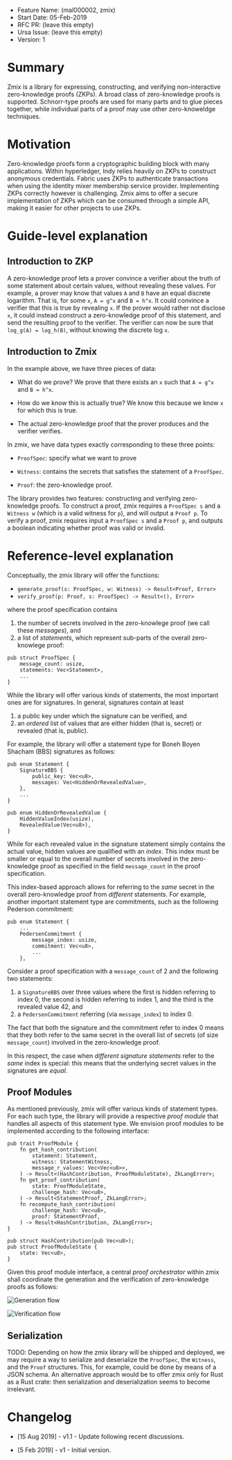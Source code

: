 - Feature Name: (mal000002, zmix)
- Start Date: 05-Feb-2019
- RFC PR: (leave this empty)
- Ursa Issue: (leave this empty)
- Version: 1

# Summary
[summary]: #summary

Zmix is a library for expressing, constructing, and verifying non-interactive zero-knowledge proofs (ZKPs). 
A broad class of zero-knowledge proofs is supported.
Schnorr-type proofs are used for many parts and to glue pieces together,
while individual parts of a proof may use other zero-knoweldge techniques. 

# Motivation
[motivation]: #motivation

Zero-knowledge proofs form a cryptographic building block with many applications.
Within hyperledger, Indy relies heavily on ZKPs to construct anonymous credentials. 
Fabric uses ZKPs to authenticate transactions when using the identity mixer membership service provider.
Implementing ZKPs correctly however is challenging. 
Zmix aims to offer a secure implementation of ZKPs which can be consumed through a simple API,
making it easier for other projects to use ZKPs.

# Guide-level explanation
[guide-level-explanation]: #guide-level-explanation

## Introduction to ZKP

A zero-knowledge proof lets a prover convince a verifier about the truth of some statement about certain values,
without revealing these values.
For example, a prover may know that values `A` and `B` have an equal discrete logarithm.
That is, for some `x`, `A = g^x` and `B = h^x`.
It could convince a verifier that this is true by revealing `x`. 
If the prover would rather not disclose `x`, it could instead construct a zero-knowledge proof of this statement,
and send the resulting proof to the verifier.
The verifier can now be sure that `log_g(A) = log_h(B)`, without knowing the discrete log `x`.

## Introduction to Zmix

In the example above, we have three pieces of data: 

- What do we prove? We prove that there exists an `x` such that `A = g^x` and `B = h^x`.

- How do we know this is actually true? We know this because we know `x` for which this is true. 

- The actual zero-knowledge proof that the prover produces and the verifier verifies.

In zmix, we have data types exactly corresponding to these three points:

- `ProofSpec`: specify what we want to prove

- `Witness`: contains the secrets that satisfies the statement of a `ProofSpec`.

- `Proof`: the zero-knowledge proof. 

The library provides two features: constructing and verifying zero-knowledge proofs.
To construct a proof, zmix requires a `ProofSpec s` and a `Witness w` (which is a valid witness for `p`),
and will output a `Proof p`.
To verify a proof, zmix requires input a `ProofSpec s` and a `Proof p`, 
and outputs a boolean indicating whether proof was valid or invalid.

# Reference-level explanation
[reference-level-explanation]: #reference-level-explanation

Conceptually, the zmix library will offer the functions:

* `generate_proof(s: ProofSpec, w: Witness) -> Result<Proof, Error>`
* `verify_proof(p: Proof, s: ProofSpec) -> Result<(), Error>`

where the proof specification contains

1. the number of secrets involved in the zero-knowlege proof (we call these _messages_), and
2. a list of _statements_, which represent sub-parts of the overall zero-knowlege proof:

```
pub struct ProofSpec {
    message_count: usize,
    statements: Vec<Statement>,
    ...
}
```

While the library will offer various kinds of statements, the most important ones are for signatures. In general, signatures contain at least

1. a public key under which the signature can be verified, and
2. an *ordered* list of values that are either hidden (that is, secret) or revealed (that is, public).

For example, the library will offer a statement type for Boneh Boyen Shacham (BBS) signatures as follows:

```
pub enum Statement {
    SignatureBBS {
        public_key: Vec<u8>,
        messages: Vec<HiddenOrRevealedValue>,
    },
    ...
}

pub enum HiddenOrRevealedValue {
    HiddenValueIndex(usize),
    RevealedValue(Vec<u8>),
}
```

While for each revealed value in the signature statement simply contains the actual value, hidden values are qualified with an _index_.
This index must be smaller or equal to the overall number of secrets involved in the zero-knowledge proof as specified in the field `message_count` in the proof specification.

This index-based approach allows for referring to the *same* secret in the overall zero-knowledge proof from *different* statements. For example, another important statement type are commitments, such as the following Pederson commitment:
```
pub enum Statement {
    ...
    PedersenCommitment {
        message_index: usize,
        commitment: Vec<u8>,
        ...
    },
```
Consider a proof specification with a `message_count` of 2 and the following two statements:
1. a `SignatureBBS` over three values where the first is hidden referring to index 0, the second is hidden referring to index 1, and the third is the revealed value 42, and
2. a `PedersenCommitment` referring (via `message_index`) to index 0.

The fact that both the signature and the commitment refer to index 0 means that they both refer to the same secret in the overall list of secrets (of size `message_count`) involved in the zero-knowledge proof.

In this respect, the case when *different signature statements* refer to the *same* index is special: this means that the underlying secret values in the signatures are *equal*.

## Proof Modules

As mentioned previously, zmix will offer various kinds of statement types. For each such type, the library will provide a respective *proof module* that handles all aspects of this statement type. We envision proof modules to be implemented according to the following interface:
```
pub trait ProofModule {
    fn get_hash_contribution(
        statement: Statement,
        witness: StatementWitness,
        message_r_values: Vec<Vec<u8>>,
    ) -> Result<(HashContribution, ProofModuleState), ZkLangError>;
    fn get_proof_contribution(
        state: ProofModuleState,
        challenge_hash: Vec<u8>,
    ) -> Result<StatementProof, ZkLangError>;
    fn recompute_hash_contribution(
        challenge_hash: Vec<u8>,
        proof: StatementProof,
    ) -> Result<HashContribution, ZkLangError>;
}

pub struct HashContribution(pub Vec<u8>);
pub struct ProofModuleState {
    state: Vec<u8>,
}
```

Given this proof module interface, a central *proof orchestrator* within zmix shall coordinate the generation and the verification of zero-knowledge proofs as follows:

![Generation flow](zmix_proof_generation.png)

![Verification flow](zmix_proof_verification.png)

## Serialization

TODO: Depending on how the zmix library will be shipped and deployed, we may require a way to serialize and deserialize the `ProofSpec`, the `Witness`, and the `Proof` structures. This, for example, could be done by means of a JSON schema. An alternative approach would be to offer zmix only for Rust as a Rust crate: then serialization and deserialization seems to become irrelevant.

# Changelog
[changelog]: #changelog

- [15 Aug 2019] - v1.1 - Update following recent discussions.

- [5 Feb 2019] - v1 - Initial version.

